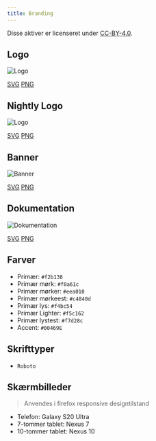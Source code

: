 ```yaml
---
title: Branding
---
```


Disse aktiver er licenseret under [CC-BY-4.0](https://github.com/LinwoodDev/Butterfly/blob/develop/BRANDING_LICENSE).

## Logo

![Logo](/img/logo.svg)

[SVG](/img/logo.svg) [PNG](/img/logo.png)

## Nightly Logo

![Logo](/img/nightly.svg)

[SVG](/img/nightly.svg) [PNG](/img/nightly.png)

## Banner

![Banner](/img/banner.svg)

[SVG](/img/banner.svg) [PNG](/img/banner.png)

## Dokumentation

![Dokumentation](/img/docs.svg)

[SVG](/img/docs.svg) [PNG](/img/docs.png)

## Farver

* Primær: `#f2b138`
* Primær mørk: `#f0a61c`
* Primær mørker: `#eea010`
* Primær mørkeest: `#c4840d`
* Primær lys: `#f4bc54`
* Primær Lighter: `#f5c162`
* Primær lystest: `#f7d28c`
* Accent: `#00469E`

## Skrifttyper

* `Roboto`

## Skærmbilleder

> Anvendes i firefox responsive designtilstand

* Telefon: Galaxy S20 Ultra
* 7-tommer tablet: Nexus 7
* 10-tommer tablet: Nexus 10
